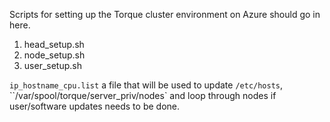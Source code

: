 Scripts for setting up the Torque cluster environment on Azure should go in here.

1. head_setup.sh
2. node_setup.sh
3. user_setup.sh

`ip_hostname_cpu.list` a file that will be used to update `/etc/hosts`, ``/var/spool/torque/server_priv/nodes` and loop through nodes if user/software updates needs to be done.
